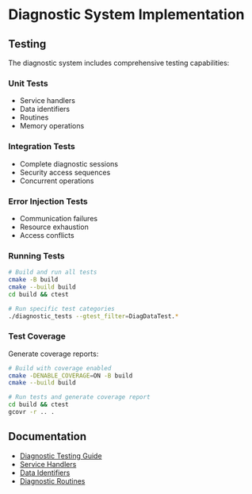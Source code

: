 # Diagnostic System Implementation

## Testing
The diagnostic system includes comprehensive testing capabilities:

### Unit Tests
- Service handlers
- Data identifiers
- Routines
- Memory operations

### Integration Tests
- Complete diagnostic sessions
- Security access sequences
- Concurrent operations

### Error Injection Tests
- Communication failures
- Resource exhaustion
- Access conflicts

### Running Tests
```bash
# Build and run all tests
cmake -B build
cmake --build build
cd build && ctest

# Run specific test categories
./diagnostic_tests --gtest_filter=DiagDataTest.*
```

### Test Coverage
Generate coverage reports:
```bash
# Build with coverage enabled
cmake -DENABLE_COVERAGE=ON -B build
cmake --build build

# Run tests and generate coverage report
cd build && ctest
gcovr -r .. .
```

## Documentation
- [Diagnostic Testing Guide](docs/diagnostic_testing.md)
- [Service Handlers](docs/service_handlers.md)
- [Data Identifiers](docs/data_identifiers.md)
- [Diagnostic Routines](docs/diagnostic_routines.md)